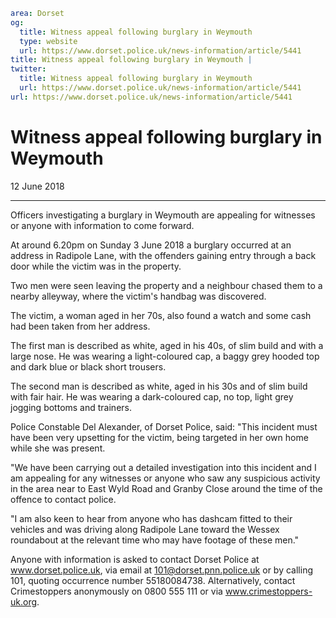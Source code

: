 ```yaml
area: Dorset
og:
  title: Witness appeal following burglary in Weymouth
  type: website
  url: https://www.dorset.police.uk/news-information/article/5441
title: Witness appeal following burglary in Weymouth |
twitter:
  title: Witness appeal following burglary in Weymouth
  url: https://www.dorset.police.uk/news-information/article/5441
url: https://www.dorset.police.uk/news-information/article/5441
```

# Witness appeal following burglary in Weymouth

12 June 2018

* * *

Officers investigating a burglary in Weymouth are appealing for witnesses or anyone with information to come forward.

At around 6.20pm on Sunday 3 June 2018 a burglary occurred at an address in Radipole Lane, with the offenders gaining entry through a back door while the victim was in the property.

Two men were seen leaving the property and a neighbour chased them to a nearby alleyway, where the victim's handbag was discovered.

The victim, a woman aged in her 70s, also found a watch and some cash had been taken from her address.

The first man is described as white, aged in his 40s, of slim build and with a large nose. He was wearing a light-coloured cap, a baggy grey hooded top and dark blue or black short trousers.

The second man is described as white, aged in his 30s and of slim build with fair hair. He was wearing a dark-coloured cap, no top, light grey jogging bottoms and trainers.

Police Constable Del Alexander, of Dorset Police, said: "This incident must have been very upsetting for the victim, being targeted in her own home while she was present.

"We have been carrying out a detailed investigation into this incident and I am appealing for any witnesses or anyone who saw any suspicious activity in the area near to East Wyld Road and Granby Close around the time of the offence to contact police.

"I am also keen to hear from anyone who has dashcam fitted to their vehicles and was driving along Radipole Lane toward the Wessex roundabout at the relevant time who may have footage of these men."

Anyone with information is asked to contact Dorset Police at www.dorset.police.uk, via email at 101@dorset.pnn.police.uk or by calling 101, quoting occurrence number 55180084738. Alternatively, contact Crimestoppers anonymously on 0800 555 111 or via www.crimestoppers-uk.org.
